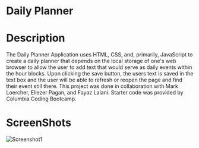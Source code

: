 # Daily Planner

# Description
The Daily Planner Application uses HTML, CSS, and, primarily, JavaScript to create a daily planner that depends on the local storage of one's web browser to allow the user to add text that would serve as daily events within the hour blocks.  Upon clicking the save button, the users text is saved in the text box and the user will be able to refresh or reopen the page and find their event still there.  This project was done in collaboration with Mark Loercher, Eliezer Pagan, and Fayaz Lalani. Starter code was provided by Columbia Coding Bootcamp.

# ScreenShots
![Screenshot1]()